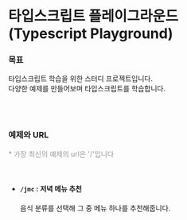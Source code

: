 # 타입스크립트 플레이그라운드 <br /> (Typescript Playground)

### 목표

타입스크립트 학습을 위한 스터디 프로젝트입니다.
<br />
다양한 예제를 만들어보며 타입스크립트를 학습합니다.

<br />
<br />

### 예제와 URL

<p style="color: #999;">* 가장 최신의 예제의 url은 '/'입니다<p>

<br />

- #### `/jmc` : 저녁 메뉴 추천
  음식 분류를 선택해 그 중 메뉴 하나를 추천해줍니다.
